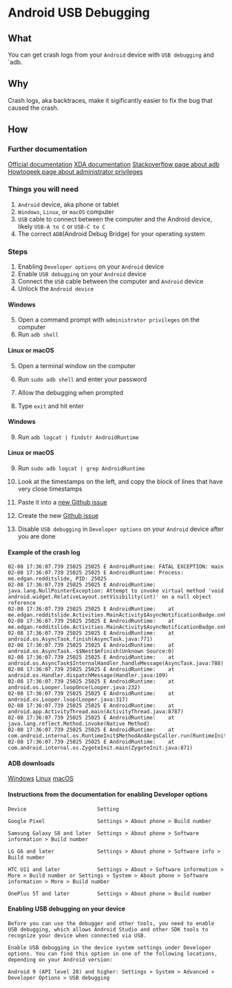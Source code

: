 # Android USB Debugging

## What
You can get crash logs from your `Android` device with `USB debugging` and `adb.

## Why
Crash logs, aka backtraces, make it sigificantly easier to fix the bug that caused the crash.

## How
### Further documentation
[Official documentation](https://developer.android.com/studio/debug/dev-options) 
[XDA documentation](https://www.xda-developers.com/install-adb-windows-macos-linux/)
[Stackoverflow page about adb](https://stackoverflow.com/questions/6854127/filter-logcat-to-get-only-the-messages-from-my-application-in-android)
[Howtogeek page about administrator privileges](https://www.howtogeek.com/194041/how-to-open-the-command-prompt-as-administrator-in-windows-10/)

### Things you will need
1. `Android` device, aka phone or tablet
2. `Windows`, `Linux`, or `macOS` computer
3. `USB` cable to connect between the computer and the Android device, likely `USB-A to C` or `USB-C to C`
4. The correct `ADB`(Android Debug Bridge) for your operating system

### Steps
1. Enabling `Developer options` on your `Android` device
2. Enable `USB debugging` on your `Android` device
3. Connect the `USB` cable between the computer and `Android` device
4. Unlock the `Android device`

#### Windows
5. Open a command prompt with `administrator privileges` on the computer
6. Run `adb shell`

#### Linux or macOS
5. Open a terminal window on the computer
6. Run `sudo adb shell` and enter your password

7. Allow the debugging when prompted
8. Type `exit` and hit enter

#### Windows                                                                     
9. Run `adb logcat | findstr AndroidRuntime`                                     
                                                                                 
#### Linux or macOS                                                              
9. Run `sudo adb logcat | grep AndroidRuntime`

8. Look at the timestamps on the left, and copy the block of lines that have very close timestamps
9. Paste it into a [new Github issue](https://github.com/edgan/Slide/issues/new?template=Blank+issue)
10. Create the new [Github issue](https://github.com/edgan/Slide/issues)
11. Disable `USB debugging` in `Developer options` on your `Android` device after you are done

#### Example of the crash log
```
02-08 17:36:07.739 25025 25025 E AndroidRuntime: FATAL EXCEPTION: main
02-08 17:36:07.739 25025 25025 E AndroidRuntime: Process: me.edgan.redditslide, PID: 25025
02-08 17:36:07.739 25025 25025 E AndroidRuntime: java.lang.NullPointerException: Attempt to invoke virtual method 'void android.widget.RelativeLayout.setVisibility(int)' on a null object reference
02-08 17:36:07.739 25025 25025 E AndroidRuntime: 	at me.edgan.redditslide.Activities.MainActivity$AsyncNotificationBadge.onPostExecute(MainActivity.java:5145)
02-08 17:36:07.739 25025 25025 E AndroidRuntime: 	at me.edgan.redditslide.Activities.MainActivity$AsyncNotificationBadge.onPostExecute(MainActivity.java:5071)
02-08 17:36:07.739 25025 25025 E AndroidRuntime: 	at android.os.AsyncTask.finish(AsyncTask.java:771)
02-08 17:36:07.739 25025 25025 E AndroidRuntime: 	at android.os.AsyncTask.-$$Nest$mfinish(Unknown Source:0)
02-08 17:36:07.739 25025 25025 E AndroidRuntime: 	at android.os.AsyncTask$InternalHandler.handleMessage(AsyncTask.java:788)
02-08 17:36:07.739 25025 25025 E AndroidRuntime: 	at android.os.Handler.dispatchMessage(Handler.java:109)
02-08 17:36:07.739 25025 25025 E AndroidRuntime: 	at android.os.Looper.loopOnce(Looper.java:232)
02-08 17:36:07.739 25025 25025 E AndroidRuntime: 	at android.os.Looper.loop(Looper.java:317)
02-08 17:36:07.739 25025 25025 E AndroidRuntime: 	at android.app.ActivityThread.main(ActivityThread.java:8787)
02-08 17:36:07.739 25025 25025 E AndroidRuntime: 	at java.lang.reflect.Method.invoke(Native Method)
02-08 17:36:07.739 25025 25025 E AndroidRuntime: 	at com.android.internal.os.RuntimeInit$MethodAndArgsCaller.run(RuntimeInit.java:591)
02-08 17:36:07.739 25025 25025 E AndroidRuntime: 	at com.android.internal.os.ZygoteInit.main(ZygoteInit.java:871)
```

#### ADB downloads
[Windows](https://dl.google.com/android/repository/platform-tools-latest-windows.zip)
[Linux](https://dl.google.com/android/repository/platform-tools-latest-linux.zip)
[macOS](https://dl.google.com/android/repository/platform-tools-latest-darwin.zip)


#### Instructions from the documentation for enabling Developer options
```
Device                       Setting

Google Pixel                 Settings > About phone > Build number

Samsung Galaxy S8 and later  Settings > About phone > Software information > Build number

LG G6 and later              Settings > About phone > Software info > Build number

HTC U11 and later            Settings > About > Software information > More > Build number or Settings > System > About phone > Software information > More > Build number

OnePlus 5T and later         Settings > About phone > Build number
```

#### Enabling USB debugging on your device
```
Before you can use the debugger and other tools, you need to enable USB debugging, which allows Android Studio and other SDK tools to recognize your device when connected via USB.

Enable USB debugging in the device system settings under Developer options. You can find this option in one of the following locations, depending on your Android version:

Android 9 (API level 28) and higher: Settings > System > Advanced > Developer Options > USB debugging
```
